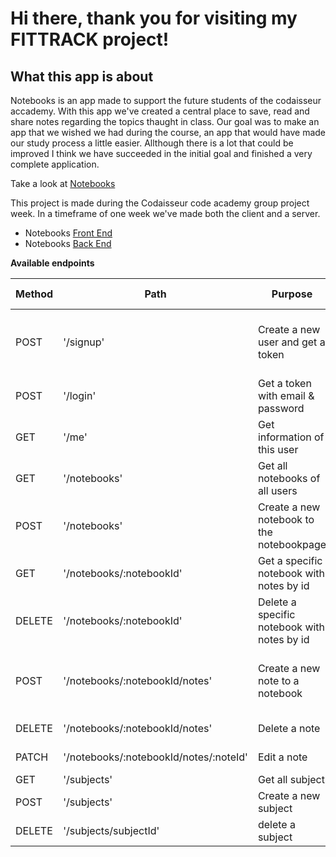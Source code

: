 # Hi there, thank you for visiting my FITTRACK project!

## What this app is about

Notebooks is an app made to support the future students of the codaisseur accademy. With this app we've created a central place to save, read and share notes regarding the topics thaught in class. Our goal was to make an app that we wished we had during the course, an app that would have made our study process a little easier. Allthough there is a lot that could be improved I think we have succeeded in the initial goal and finished a very complete application.

Take a look at [Notebooks](https://codebooks.netlify.app) 

This project is made during the Codaisseur code academy group project week. In a timeframe of one week we've made both the client and a server.

- Notebooks [Front End](https://github.com/Sjouke91/notebook-client)
- Notebooks [Back End](https://github.com/Sjouke91/notebook-server)

**Available endpoints**

| Method | Path                                   | Purpose                                     | required parameters                            | auth |
| ------ | -------------------------------------- | ------------------------------------------- | ---------------------------------------------- | ---- |
| POST   | '/signup'                              | Create a new user and get a token           | firstName, lastName, username, email, password | no   |
| POST   | '/login'                               | Get a token with email & password           | username, password                             | no   |
| GET    | '/me'                                  | Get information of this user                | none                                           | yes  |
| GET    | '/notebooks'                           | Get all notebooks of all users              | none                                           | no   |
| POST   | '/notebooks'                           | Create a new notebook to the notebookpage   | name, userId, subjectId,                       | yes  |
| GET    | '/notebooks/:notebookId'               | Get a specific notebook with notes by id    | notebookId                                     | no   |
| DELETE | '/notebooks/:notebookId'               | Delete a specific notebook with notes by id | notebookId                                     | yes  |
| POST   | '/notebooks/:notebookId/notes'         | Create a new note to a notebook             | notebookId, title, content, imageUrl, type     | yes  |
| DELETE | '/notebooks/:notebookId/notes'         | Delete a note                               | notebookId, noteId                             | yes  |
| PATCH  | '/notebooks/:notebookId/notes/:noteId' | Edit a note                                 | the things to update                           | yes  |
| GET    | '/subjects'                            | Get all subject                             | none                                           | no   |
| POST   | '/subjects'                            | Create a new subject                        | name                                           | yes  |
| DELETE | '/subjects/subjectId'                  | delete a subject                            | subjectId                                      | yes  |
